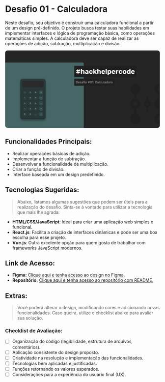 # Desafio 01 - Calculadora
Neste desafio, seu objetivo é construir uma calculadora funcional a partir de um design pré-definido. O projeto busca testar suas habilidades em implementar interfaces e lógica de programação básica, como operações matemáticas simples. A calculadora deve ser capaz de realizar as operações de adição, subtração, multiplicação e divisão.

<img src="cover.png" alt="Cover" />

## Funcionalidades Principais:
- Realizar operações básicas de adição.
- Implementar a função de subtração.
- Desenvolver a funcionalidade de multiplicação.
- Criar a função de divisão.
- Interface baseada em um design predefinido.

## Tecnologias Sugeridas:
> Abaixo, listamos algumas sugestões que podem ser úteis para a realização do desafio. Sinta-se à vontade para utilizar a tecnologia que mais lhe agrada:
- **HTML/CSS/JavaScript**: Ideal para criar uma aplicação web simples e funcional.
- **React.js**: Facilita a criação de interfaces dinâmicas e pode ser uma boa escolha para esse projeto.
- **Vue.js**: Outra excelente opção para quem gosta de trabalhar com frameworks JavaScript modernos.

## Link de Acesso:
- **Figma:** [Clique aqui e tenha acesso ao design no Figma.](https://www.figma.com/community/file/1205585056640229128/hackhelpercode-desafio-1)
- **Repositório:** [Clique aqui e tenha acesso ao repositório com README.](https://github.com/helperdevchallenges/calculator.git)

## Extras:
> Você poderá alterar o design, modificando cores e adicionando novas funcionalidades. Caso queira, utilize o checklist abaixo para avaliar sua solução.
### Checklist de Avaliação:
- [ ] Organização do código (legibilidade, estrutura de arquivos, comentários).
- [ ] Aplicação consistente do design proposto.
- [ ] Criatividade na resolução e implementação das funcionalidades.
- [ ] Tecnologias bem aplicadas e justificadas.
- [ ] Funções retornando os valores esperados.
- [ ] Considerações para a experiência do usuário final (UX).